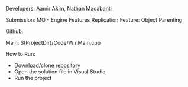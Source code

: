 Developers: Aamir Akim, Nathan Macabanti

Submission: MO - Engine Features Replication
Feature: Object Parenting

Github: 

Main: $(ProjectDir)/Code/WinMain.cpp

How to Run:
- Download/clone repository
- Open the solution file in Visual Studio
- Run the project